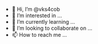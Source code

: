 - 👋 Hi, I’m @vks4cob
- 👀 I’m interested in ...
- 🌱 I’m currently learning ...
- 💞️ I’m looking to collaborate on ...
- 📫 How to reach me ...

<!---
vks4cob/vks4cob is a ✨ special ✨ repository because its `README.md` (this file) appears on your GitHub profile.
You can click the Preview link to take a look at your changes.
--->
